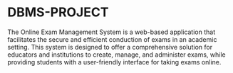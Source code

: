 # DBMS-PROJECT
The Online Exam Management System is a web-based application that facilitates the secure and efficient conduction of exams in an academic setting. This system is designed to offer a comprehensive solution for educators and institutions to create, manage, and administer exams, while providing students with a user-friendly interface for taking exams online.
